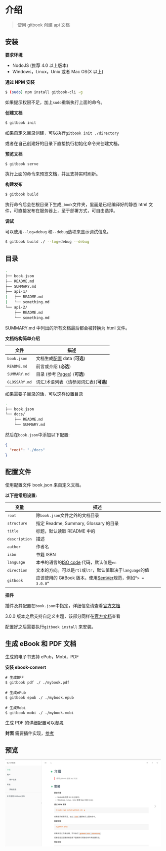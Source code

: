 # 介绍

> 使用 gitbook 创建 api 文档

## 安装

**要求环境**

* NodoJS (推荐 4.0 以上版本)
* Windows，Linux，Unix 或者 Mac OS(X 以上)

**通过 NPM 安装**

```bash
$ (sudo) npm install gitbook-cli -g
```

如果提示权限不足，加上`sudo`重新执行上面的命令。

**创建文档**

```bash
$ gitbook init
```

如果自定义目录创建，可以执行`gitbook init ./directory`

或者在自己创建好的目录下直接执行初始化命令来创建文档。

**预览文档**

```bash
$ gitbook serve
```

执行上面的命令来预览文档，并且支持实时刷新。

**构建发布**

```bash
$ gitbook build
```

执行命令后会在根目录下生成`_book`文件夹，里面是已经编译好的静态 html 文件，可直接发布在服务器上，至于部署方式，可自由选择。

**调试**

可以使用`--log=debug` 和`--debug`选项来显示调试信息。

```bash
$ gitbook build ./ --log=debug --debug
```

## 目录

```bash
.
├── book.json
├── README.md
├── SUMMARY.md
├── api-1/
|   ├── README.md
|   └── something.md
└── api-2/
    ├── README.md
    └── something.md
```

SUMMARY.md 中列出的所有文档最后都会被转换为 html 文件。

**文档结构简单介绍**

| 文件          | 描述                                     |
| ------------- | ---------------------------------------- |
| `book.json`   | 文档生成[配置](#config) data (**可选**)  |
| `README.md`   | 前言或介绍 (**必选**)                    |
| `SUMMARY.md`  | 目录 (参考 [Pages](pages.md)) (**可选**) |
| `GLOSSARY.md` | 词汇/术语列表（请参阅词汇表)(**可选**)   |

如果需要子目录的话，可以这样设置目录

```bash
.
├── book.json
└── docs/
    ├── README.md
    └── SUMMARY.md
```

然后在`book.json`中添加以下配置:

```json
{
  "root": "./docs"
}
```

## 配置文件

使用配置文件 book.json 来自定义文档。

**以下是常用设置:**

| 变量          | 描述                                                                                             |
| ------------- | ------------------------------------------------------------------------------------------------ |
| `root`        | 除`book.json`文件之外的文档目录                                                                  |
| `structure`   | 指定 Readme, Summary, Glossary 的目录                                                            |
| `title`       | 标题，默认读取 README 中的                                                                       |
| `description` | 描述                                                                                             |
| `author`      | 作者名                                                                                           |
| `isbn`        | 书籍 ISBN                                                                                        |
| `language`    | 本书的语言的[ISO code](https://en.wikipedia.org/wiki/List_of_ISO_639-1_codes) 代码，默认值是`en` |
| `direction`   | 文本的方向。可以是`rtl`或`ltr`，默认值取决于`language`的值                                       |
| `gitbook`     | 应该使用的 GitBook 版本。使用[SemVer](http://semver.org)规范，例如`“> = 3.0.0”`                  |

**插件**

插件及其配置在`book.json`中指定，详细信息请查看[官方文档](https://github.com/GitbookIO/gitbook/blob/master/docs/plugins/README.md)

3.0.0 版本之后支持自定义主题，该部分同样在[官方文档](https://github.com/GitbookIO/gitbook/blob/master/docs/themes/README.md)查看

配置好之后需要执行`gitbook install` 来安装。

## 生成 eBook 和 PDF 文档

生成的电子书支持 ePub，Mobi，PDF

**安装 ebook-convert**

```
# 生成DPF
$ gitbook pdf ./ ./mybook.pdf

# 生成ePub
$ gitbook epub ./ ./mybook.epub

# 生成Mobi
$ gitbook mobi ./ ./mybook.mobi
```

生成 PDF 的详细配置可以[参考](https://github.com/GitbookIO/gitbook/blob/master/docs/config.md)

**封面**
需要插件实现，[参考](https://plugins.gitbook.com/plugin/autocover)

## 预览

![预览图片](../assets/screenshot.png)
